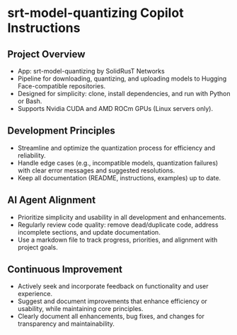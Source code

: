 # srt-model-quantizing Copilot Instructions

## Project Overview
- App: srt-model-quantizing by SolidRusT Networks
- Pipeline for downloading, quantizing, and uploading models to Hugging Face-compatible repositories.
- Designed for simplicity: clone, install dependencies, and run with Python or Bash.
- Supports Nvidia CUDA and AMD ROCm GPUs (Linux servers only).

## Development Principles
- Streamline and optimize the quantization process for efficiency and reliability.
- Handle edge cases (e.g., incompatible models, quantization failures) with clear error messages and suggested resolutions.
- Keep all documentation (README, instructions, examples) up to date.

## AI Agent Alignment
- Prioritize simplicity and usability in all development and enhancements.
- Regularly review code quality: remove dead/duplicate code, address incomplete sections, and update documentation.
- Use a markdown file to track progress, priorities, and alignment with project goals.

## Continuous Improvement
- Actively seek and incorporate feedback on functionality and user experience.
- Suggest and document improvements that enhance efficiency or usability, while maintaining core principles.
- Clearly document all enhancements, bug fixes, and changes for transparency and maintainability.
